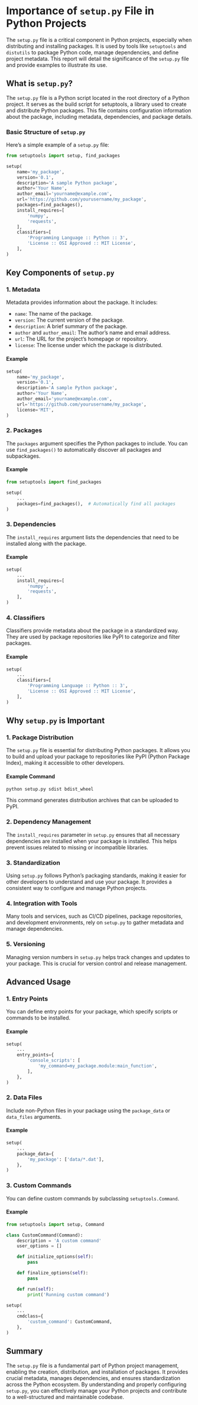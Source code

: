 # Importance of `setup.py` File in Python Projects

The `setup.py` file is a critical component in Python projects, especially when distributing and installing packages. It is used by tools like `setuptools` and `distutils` to package Python code, manage dependencies, and define project metadata. This report will detail the significance of the `setup.py` file and provide examples to illustrate its use.

## What is `setup.py`?

The `setup.py` file is a Python script located in the root directory of a Python project. It serves as the build script for setuptools, a library used to create and distribute Python packages. This file contains configuration information about the package, including metadata, dependencies, and package details.

### Basic Structure of `setup.py`

Here’s a simple example of a `setup.py` file:

```python
from setuptools import setup, find_packages

setup(
    name='my_package',
    version='0.1',
    description='A sample Python package',
    author='Your Name',
    author_email='yourname@example.com',
    url='https://github.com/yourusername/my_package',
    packages=find_packages(),
    install_requires=[
        'numpy',
        'requests',
    ],
    classifiers=[
        'Programming Language :: Python :: 3',
        'License :: OSI Approved :: MIT License',
    ],
)
```

## Key Components of `setup.py`

### 1. Metadata

Metadata provides information about the package. It includes:

- `name`: The name of the package.
- `version`: The current version of the package.
- `description`: A brief summary of the package.
- `author` and `author_email`: The author’s name and email address.
- `url`: The URL for the project’s homepage or repository.
- `license`: The license under which the package is distributed.

#### Example

```python
setup(
    name='my_package',
    version='0.1',
    description='A sample Python package',
    author='Your Name',
    author_email='yourname@example.com',
    url='https://github.com/yourusername/my_package',
    license='MIT',
)
```

### 2. Packages

The `packages` argument specifies the Python packages to include. You can use `find_packages()` to automatically discover all packages and subpackages.

#### Example

```python
from setuptools import find_packages

setup(
    ...
    packages=find_packages(),  # Automatically find all packages
)
```

### 3. Dependencies

The `install_requires` argument lists the dependencies that need to be installed along with the package.

#### Example

```python
setup(
    ...
    install_requires=[
        'numpy',
        'requests',
    ],
)
```

### 4. Classifiers

Classifiers provide metadata about the package in a standardized way. They are used by package repositories like PyPI to categorize and filter packages.

#### Example

```python
setup(
    ...
    classifiers=[
        'Programming Language :: Python :: 3',
        'License :: OSI Approved :: MIT License',
    ],
)
```

## Why `setup.py` is Important

### 1. **Package Distribution**

The `setup.py` file is essential for distributing Python packages. It allows you to build and upload your package to repositories like PyPI (Python Package Index), making it accessible to other developers.

#### Example Command

```bash
python setup.py sdist bdist_wheel
```

This command generates distribution archives that can be uploaded to PyPI.

### 2. **Dependency Management**

The `install_requires` parameter in `setup.py` ensures that all necessary dependencies are installed when your package is installed. This helps prevent issues related to missing or incompatible libraries.

### 3. **Standardization**

Using `setup.py` follows Python’s packaging standards, making it easier for other developers to understand and use your package. It provides a consistent way to configure and manage Python projects.

### 4. **Integration with Tools**

Many tools and services, such as CI/CD pipelines, package repositories, and development environments, rely on `setup.py` to gather metadata and manage dependencies.

### 5. **Versioning**

Managing version numbers in `setup.py` helps track changes and updates to your package. This is crucial for version control and release management.

## Advanced Usage

### 1. **Entry Points**

You can define entry points for your package, which specify scripts or commands to be installed.

#### Example

```python
setup(
    ...
    entry_points={
        'console_scripts': [
            'my_command=my_package.module:main_function',
        ],
    },
)
```

### 2. **Data Files**

Include non-Python files in your package using the `package_data` or `data_files` arguments.

#### Example

```python
setup(
    ...
    package_data={
        'my_package': ['data/*.dat'],
    },
)
```

### 3. **Custom Commands**

You can define custom commands by subclassing `setuptools.Command`.

#### Example

```python
from setuptools import setup, Command

class CustomCommand(Command):
    description = 'A custom command'
    user_options = []

    def initialize_options(self):
        pass

    def finalize_options(self):
        pass

    def run(self):
        print('Running custom command')

setup(
    ...
    cmdclass={
        'custom_command': CustomCommand,
    },
)
```

## Summary

The `setup.py` file is a fundamental part of Python project management, enabling the creation, distribution, and installation of packages. It provides crucial metadata, manages dependencies, and ensures standardization across the Python ecosystem. By understanding and properly configuring `setup.py`, you can effectively manage your Python projects and contribute to a well-structured and maintainable codebase.